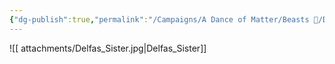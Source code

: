 ```yaml
---
{"dg-publish":true,"permalink":"/Campaigns/A Dance of Matter/Beasts 🐻/Delfas Sister/"}
---
```



![[ attachments/Delfas_Sister.jpg\|Delfas_Sister]]
